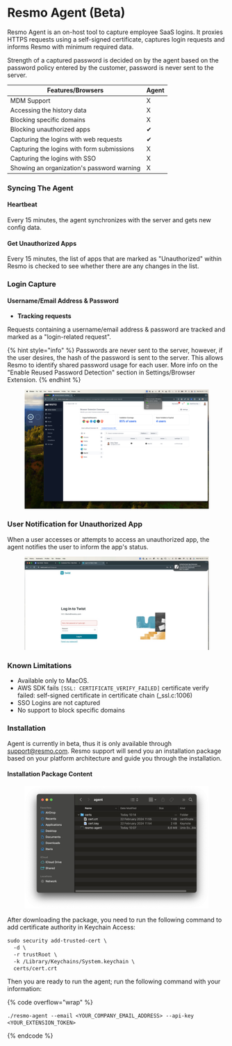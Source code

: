 # Resmo Agent (Beta)

Resmo Agent is an on-host tool to capture employee SaaS logins. It proxies HTTPS requests using a self-signed certificate, captures login requests and informs Resmo with minimum required data.&#x20;

Strength of a captured password is decided on by the agent based on the password policy entered by the customer, password is never sent to the server.

| Features/Browsers                          | Agent |
| ------------------------------------------ | ----- |
| MDM Support                                | X     |
| Accessing the history data                 | X     |
| Blocking specific domains                  | X     |
| Blocking unauthorized apps                 | ✔︎    |
| Capturing the logins with web requests     | ✔︎    |
| Capturing the logins with form submissions | X     |
| Capturing the logins with SSO              | X     |
| Showing an organization's password warning | X     |

### Syncing The Agent

#### Heartbeat&#x20;

Every 15 minutes, the agent synchronizes with the server and gets new config data.

#### Get Unauthorized Apps&#x20;

Every 15 minutes, the list of apps that are marked as "Unauthorized" within Resmo is checked to see whether there are any changes in the list.

### Login Capture

#### **Username/Email Address & Password**

* **Tracking requests**

Requests containing a username/email address & password are tracked and marked as a "login-related request".

{% hint style="info" %}
Passwords are never sent to the server, however, if the user desires, the hash of the password is sent to the server. This allows Resmo to identify shared password usage for each user. More info on the "Enable Reused Password Detection" section in Settings/Browser Extension.&#x20;
{% endhint %}

<figure><img src="../.gitbook/assets/image1.jpg" alt=""><figcaption></figcaption></figure>

### User Notification for Unauthorized App

When a user accesses or attempts to access an unauthorized app, the agent notifies the user to inform the app's status.

<figure><img src="../.gitbook/assets/image2 (1).jpg" alt=""><figcaption></figcaption></figure>

### Known Limitations

* Available only to MacOS.
* AWS SDK fails `[SSL: CERTIFICATE_VERIFY_FAILED]` certificate verify failed: self-signed certificate in certificate chain (\_ssl.c:1006)
* SSO Logins are not captured
* No support to block specific domains

### Installation

Agent is currently in beta, thus it is only available through [support@resmo.com](mailto:support@resmo.com). Resmo support will send you an installation package based on your platform architecture and guide you through the installation.

#### Installation Package Content

<figure><img src="../.gitbook/assets/image3 (1).jpg" alt=""><figcaption></figcaption></figure>

After downloading the package, you need to run the following command to add certificate authority in Keychain Access:

```
sudo security add-trusted-cert \
  -d \
  -r trustRoot \
  -k /Library/Keychains/System.keychain \
  certs/cert.crt
```

Then you are ready to run the agent; run the following command with your information:

{% code overflow="wrap" %}
```
./resmo-agent --email <YOUR_COMPANY_EMAIL_ADDRESS> --api-key <YOUR_EXTENSION_TOKEN>

```
{% endcode %}
